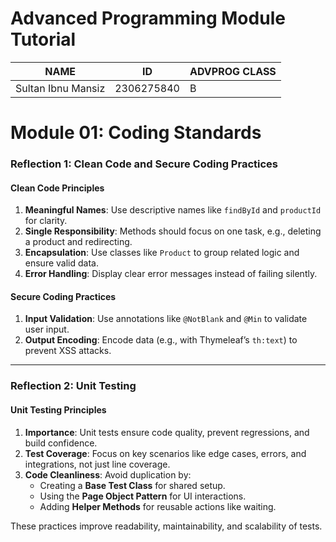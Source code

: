 # Advanced Programming Module Tutorial

| NAME               | ID         | ADVPROG CLASS |
| ------------------ | ---------- | ------------- |
| Sultan Ibnu Mansiz | 2306275840 | B             |

# Module 01: Coding Standards

### Reflection 1: Clean Code and Secure Coding Practices

#### **Clean Code Principles**
1. **Meaningful Names**: Use descriptive names like `findById` and `productId` for clarity.
2. **Single Responsibility**: Methods should focus on one task, e.g., deleting a product and redirecting.
3. **Encapsulation**: Use classes like `Product` to group related logic and ensure valid data.
4. **Error Handling**: Display clear error messages instead of failing silently.

#### **Secure Coding Practices**
1. **Input Validation**: Use annotations like `@NotBlank` and `@Min` to validate user input.
2. **Output Encoding**: Encode data (e.g., with Thymeleaf’s `th:text`) to prevent XSS attacks.

---

### Reflection 2: Unit Testing

#### **Unit Testing Principles**
1. **Importance**: Unit tests ensure code quality, prevent regressions, and build confidence.
2. **Test Coverage**: Focus on key scenarios like edge cases, errors, and integrations, not just line coverage.
3. **Code Cleanliness**: Avoid duplication by:
   - Creating a **Base Test Class** for shared setup.
   - Using the **Page Object Pattern** for UI interactions.
   - Adding **Helper Methods** for reusable actions like waiting.

These practices improve readability, maintainability, and scalability of tests.